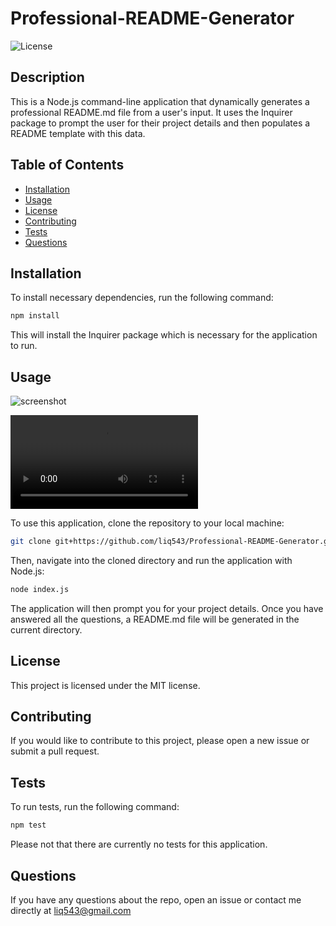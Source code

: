 # Professional-README-Generator

![License](https://img.shields.io/badge/License-MIT-blue.svg)

## Description

This is a Node.js command-line application that dynamically generates a professional README.md file from a user's input. It uses the Inquirer package to prompt the user for their project details and then populates a README template with this data.

## Table of Contents

- [Installation](#installation)
- [Usage](#usage)
- [License](#license)
- [Contributing](#contributing)
- [Tests](#tests)
- [Questions](#questions)

## Installation

To install necessary dependencies, run the following command:

```bash
npm install
```
This will install the Inquirer package which is necessary for the application to run.

## Usage

![screenshot](https://imgur.com/Wsnw8S3)

![Demo](./demo.webm)

To use this application, clone the repository to your local machine:

```bash
git clone git+https://github.com/liq543/Professional-README-Generator.git
```
Then, navigate into the cloned directory and run the application with Node.js:

```bash
node index.js
```
The application will then prompt you for your project details. Once you have answered all the questions, a README.md file will be generated in the current directory.

## License

This project is licensed under the MIT license.

## Contributing

If you would like to contribute to this project, please open a new issue or submit a pull request.

## Tests

To run tests, run the following command:

```bash
npm test
```
Please not that there are currently no tests for this application.

## Questions

If you have any questions about the repo, open an issue or contact me directly at liq543@gmail.com
